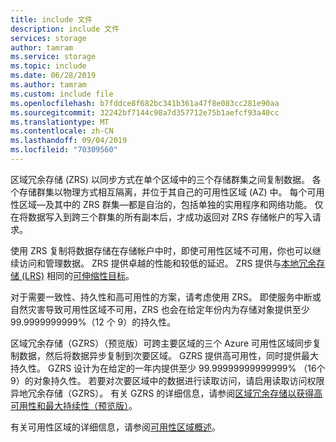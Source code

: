 ```yaml
---
title: include 文件
description: include 文件
services: storage
author: tamram
ms.service: storage
ms.topic: include
ms.date: 06/28/2019
ms.author: tamram
ms.custom: include file
ms.openlocfilehash: b7fddce8f682bc341b361a47f8e083cc281e90aa
ms.sourcegitcommit: 32242bf7144c98a7d357712e75b1aefcf93a40cc
ms.translationtype: MT
ms.contentlocale: zh-CN
ms.lasthandoff: 09/04/2019
ms.locfileid: "70309560"
---
```

区域冗余存储 (ZRS) 以同步方式在单个区域中的三个存储群集之间复制数据。 各个存储群集以物理方式相互隔离，并位于其自己的可用性区域 (AZ) 中。 每个可用性区域&mdash;及其中的 ZRS 群集&mdash;都是自治的，包括单独的实用程序和网络功能。 仅在将数据写入到跨三个群集的所有副本后，才成功返回对 ZRS 存储帐户的写入请求。

使用 ZRS 复制将数据存储在存储帐户中时，即使可用性区域不可用，你也可以继续访问和管理数据。 ZRS 提供卓越的性能和较低的延迟。 ZRS 提供与[本地冗余存储 (LRS)](../articles/storage/common/storage-redundancy-lrs.md) 相同的[可伸缩性目标](../articles/storage/common/storage-scalability-targets.md)。

对于需要一致性、持久性和高可用性的方案，请考虑使用 ZRS。 即使服务中断或自然灾害导致可用性区域不可用，ZRS 也会在给定年份内为存储对象提供至少 99.9999999999%（12 个 9）的持久性。

区域冗余存储（GZRS）（预览版）可跨主要区域的三个 Azure 可用性区域同步复制数据，然后将数据异步复制到次要区域。 GZRS 提供高可用性，同时提供最大持久性。 GZRS 设计为在给定的一年内提供至少 99.99999999999999% （16个9）的对象持久性。 若要对次要区域中的数据进行读取访问，请启用读取访问权限异地冗余存储（GZRS）。 有关 GZRS 的详细信息，请参阅[区域冗余存储以获得高可用性和最大持续性（预览版）](../articles/storage/common/storage-redundancy-gzrs.md)。

有关可用性区域的详细信息，请参阅[可用性区域概述](https://docs.microsoft.com/azure/availability-zones/az-overview)。
